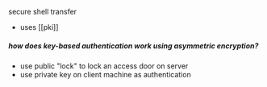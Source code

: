 secure shell transfer
- uses [[pki]]

##### how does key-based authentication work using asymmetric encryption?
- use public "lock" to lock an access door on server
- use private key on client machine as authentication 
